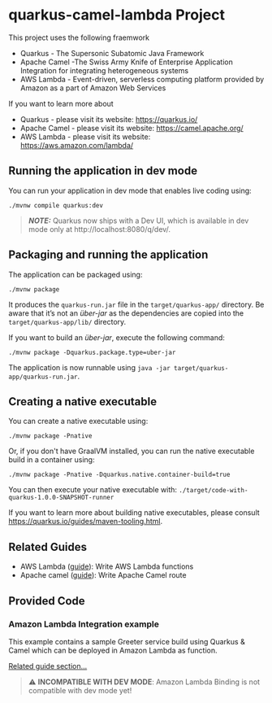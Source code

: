 # quarkus-camel-lambda Project

This project uses the following fraemwork 

 * Quarkus - The Supersonic Subatomic Java Framework 
 * Apache Camel -The Swiss Army Knife of Enterprise Application Integration for integrating heterogeneous systems
 * AWS Lambda - Event-driven, serverless computing platform provided by Amazon as a part of Amazon Web Services

If you want to learn more about 

* Quarkus - please visit its website: https://quarkus.io/ 
* Apache Camel - please visit its website: https://camel.apache.org/
* AWS Lambda - please visit its website: https://aws.amazon.com/lambda/

## Running the application in dev mode

You can run your application in dev mode that enables live coding using:
```shell script
./mvnw compile quarkus:dev
```

> **_NOTE:_**  Quarkus now ships with a Dev UI, which is available in dev mode only at http://localhost:8080/q/dev/.

## Packaging and running the application

The application can be packaged using:
```shell script
./mvnw package
```
It produces the `quarkus-run.jar` file in the `target/quarkus-app/` directory.
Be aware that it’s not an _über-jar_ as the dependencies are copied into the `target/quarkus-app/lib/` directory.

If you want to build an _über-jar_, execute the following command:
```shell script
./mvnw package -Dquarkus.package.type=uber-jar
```

The application is now runnable using `java -jar target/quarkus-app/quarkus-run.jar`.

## Creating a native executable

You can create a native executable using: 
```shell script
./mvnw package -Pnative
```

Or, if you don't have GraalVM installed, you can run the native executable build in a container using: 
```shell script
./mvnw package -Pnative -Dquarkus.native.container-build=true
```

You can then execute your native executable with: `./target/code-with-quarkus-1.0.0-SNAPSHOT-runner`

If you want to learn more about building native executables, please consult https://quarkus.io/guides/maven-tooling.html.

## Related Guides

- AWS Lambda ([guide](https://quarkus.io/guides/amazon-lambda)): Write AWS Lambda functions
- Apache camel ([guide](https://quarkus.io/guides/camel)): Write Apache Camel route 

## Provided Code

### Amazon Lambda Integration example

This example contains a sample Greeter service build using Quarkus & Camel which can be deployed in Amazon Lambda as function.

[Related guide section...](https://quarkus.io/guides/amazon-lambda)

> :warning: **INCOMPATIBLE WITH DEV MODE**: Amazon Lambda Binding is not compatible with dev mode yet!

